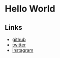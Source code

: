 # Hello World

## Links

- [github](https://github.com/liamkinne/)
- [twitter](https://twitter.com/liamkinne/)
- [instagram](https://www.instagram.com/liamkinne/)